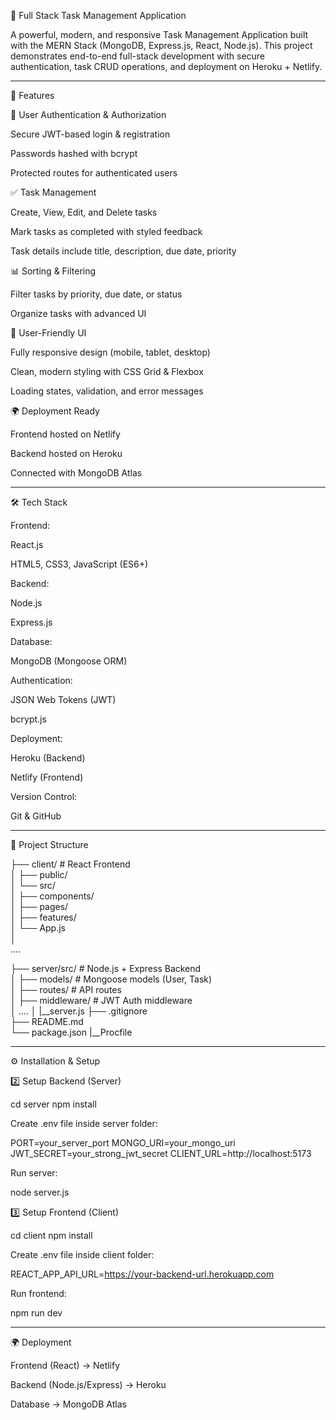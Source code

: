 
📌 Full Stack Task Management Application

A powerful, modern, and responsive Task Management Application built with the MERN Stack (MongoDB, Express.js, React, Node.js).
This project demonstrates end-to-end full-stack development with secure authentication, task CRUD operations, and deployment on Heroku + Netlify.


---

🚀 Features

🔑 User Authentication & Authorization

Secure JWT-based login & registration

Passwords hashed with bcrypt

Protected routes for authenticated users


✅ Task Management

Create, View, Edit, and Delete tasks

Mark tasks as completed with styled feedback

Task details include title, description, due date, priority


📊 Sorting & Filtering

Filter tasks by priority, due date, or status

Organize tasks with advanced UI


🎨 User-Friendly UI

Fully responsive design (mobile, tablet, desktop)

Clean, modern styling with CSS Grid & Flexbox

Loading states, validation, and error messages


🌍 Deployment Ready

Frontend hosted on Netlify

Backend hosted on Heroku

Connected with MongoDB Atlas




---

🛠️ Tech Stack

Frontend:

React.js

HTML5, CSS3, JavaScript (ES6+)


Backend:

Node.js

Express.js


Database:

MongoDB (Mongoose ORM)


Authentication:

JSON Web Tokens (JWT)

bcrypt.js


Deployment:

Heroku (Backend)

Netlify (Frontend)


Version Control:

Git & GitHub



---

📂 Project Structure

├── client/                  # React Frontend  
│   ├── public/  
│   └── src/  
│       ├── components/      
│       ├── pages/           
│       ├── features/        
│       └── App.js  
│       
         ....

├── server/src/                # Node.js + Express Backend  
│    ├── models/              # Mongoose models (User, Task)  
│    ├── routes/              # API routes  
│    ├── middleware/   # JWT Auth middleware  
│       ....
│ 
|__server.js 
├── .gitignore  
├── README.md  
└── package.json
|__Procfile


---

⚙️ Installation & Setup


2️⃣ Setup Backend (Server)

cd server
npm install

Create .env file inside server folder:

PORT=your_server_port
MONGO_URI=your_mongo_uri
JWT_SECRET=your_strong_jwt_secret
CLIENT_URL=http://localhost:5173


Run server:

node server.js

3️⃣ Setup Frontend (Client)

cd client
npm install

Create .env file inside client folder:

REACT_APP_API_URL=https://your-backend-url.herokuapp.com

Run frontend:

npm run dev


---

🌍 Deployment

Frontend (React) → Netlify

Backend (Node.js/Express) → Heroku

Database → MongoDB Atlas
